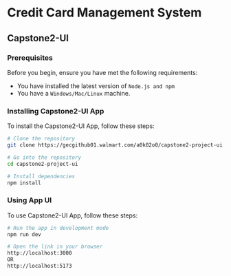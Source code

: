 # Credit Card Management System

## Capstone2-UI

### Prerequisites

Before you begin, ensure you have met the following requirements:

* You have installed the latest version of `Node.js and npm`
* You have a `Windows/Mac/Linux` machine.

### Installing Capstone2-UI App

To install the Capstone2-UI App, follow these steps:

```bash
# Clone the repository
git clone https://gecgithub01.walmart.com/a0k02o0/capstone2-project-ui.git

# Go into the repository
cd capstone2-project-ui

# Install dependencies
npm install
```

### Using App UI

To use Capstone2-UI App, follow these steps:

```bash
# Run the app in development mode
npm run dev

# Open the link in your browser
http://localhost:3000 
OR
http://localhost:5173
```